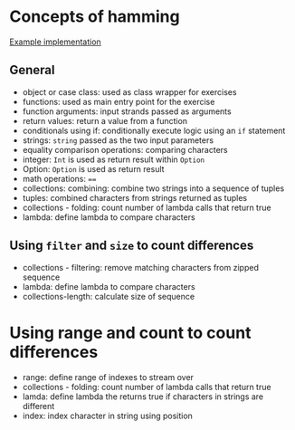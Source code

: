 # Concepts of hamming

[Example implementation](https://github.com/exercism/scala/blob/master/exercises/hamming/example.scala)

## General

- object or case class: used as class wrapper for exercises
- functions: used as main entry point for the exercise
- function arguments: input strands passed as arguments
- return values: return a value from a function
- conditionals using if: conditionally execute logic using an `if` statement
- strings: `string` passed as the two input parameters
- equality comparison operations: comparing characters
- integer: `Int` is used as return result within `Option`
- Option: `Option` is used as return result
- math operations: `==`
- collections: combining: combine two strings into a sequence of tuples
- tuples: combined characters from strings returned as tuples
- collections - folding: count number of lambda calls that return true
- lambda: define lambda to compare characters

## Using `filter` and `size` to count differences

- collections - filtering: remove matching characters from zipped sequence
- lambda: define lambda to compare characters
- collections-length: calculate size of sequence

# Using range and count to count differences

- range: define range of indexes to stream over
- collections - folding: count number of lambda calls that return true
- lamda: define lambda the returns true if characters in strings are different
- index: index character in string using position
